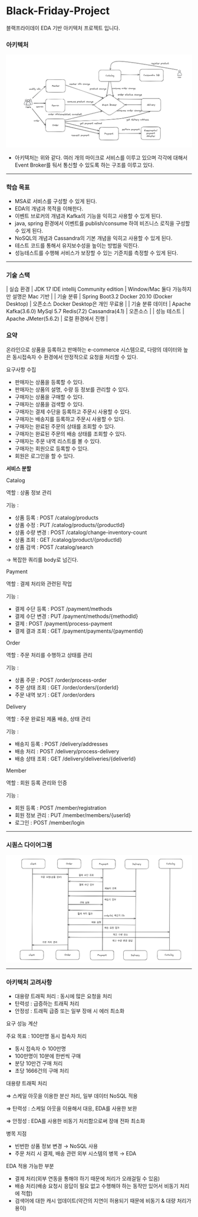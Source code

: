 # Black-Friday-Project
블랙프라이데이 EDA 기반 아키텍처 프로젝트 입니다.

### 아키텍처

![아키텍처 다이어그램](./image/architecture-picture.png "시스템 아키텍처")

- 아키텍처는 위와 같다. 여러 개의 마이크로 서비스를 이루고 있으며 각각에 대해서 Event Broker를 둬서 통신할 수 있도록 하는 구조를 이루고 있다.

---

### 학습 목표

- MSA로 서비스를 구성할 수 있게 된다.
- EDA의 개념과 목적을 이해한다.
- 이벤트 브로커의 개념과 Kafka의 기능을 익히고 사용할 수 있게 된다.
- java, spring 환경에서 이벤트를 publish/consume 하여 비즈니스 로직을 구성할 수 있게 된다.
- NoSQL의 개념과 Cassandra의 기본 개념을 익히고 사용할 수 있게 된다.
- 테스트 코드를 통해서 유지보수성을 높이는 방법을 익힌다.
- 성능테스트를 수행해 서비스가 보장할 수 있는 기준치를 측정할 수 있게 된다.

---

### 기술 스택

| 실습 환경 | JDK 17 IDE intellij Community edition | Window/Mac 둘다 가능하지만 설명은 Mac 기반 |
| 기술 분류 | Spring Boot3.2 Docker 20.10 (Docker Desktop) | 오픈소스 Docker Desktop은 개인 무료용 |
| 기술 분류 데이터 | Apache Kafka(3.6.0) MySql 5.7 Redis(7.2) Cassandra(4.1) | 오픈소스 |
| 성능 테스트 | Apache JMeter(5.6.2) | 로컬 환경에서 진행 |

### 요약

온라인으로 상품을 등록하고 판매하는 e-commerce 시스템으로, 다량의 데이터와 높은 동시접속자 수 환경에서 안정적으로 요청을 처리할 수 있다.

요구사항 수집

- 판매자는 상품을 등록할 수 있다.
- 판매자는 상품의 설명, 수량 등 정보를 관리할 수 있다.
- 구매자는 상품을 구매할 수 있다.
- 구매자는 상품을 검색할 수 있다.
- 구매자는 결제 수단을 등록하고 주문시 사용할 수 있다.
- 구매자는 배송지를 등록하고 주문시 사용할 수 있다.
- 구매자는 완료된 주문의 상태를 조회할 수 있다.
- 구매자는 완료된 주문의 배송 상태를 조회할 수 있다.
- 구매자는 주문 내역 리스트를 볼 수 있다.
- 구매자는 회원으로 등록할 수 있다.
- 회원은 로그인을 할 수 있다.

**서비스 분할**

Catalog

역할 : 상품 정보 관리

기능 : 

- 상품 등록 : POST /catalog/products
- 상품 수정 : PUT /catalog/products/{productId}
- 상품 수량 변경 : POST /catalog/change-inventory-count
- 상품 조회 : GET /catalog/product/{productId}
- 상품 검색 : POST /catalog/search

→ 복잡한 쿼리를 body로 넘긴다.

Payment

역할 : 결제 처리와 관련된 작업

기능 :

- 결제 수단 등록 : POST /payment/methods
- 결제 수단 변경 : PUT /payment/methods/{methodId}
- 결제 : POST /payment/process-payment
- 결제 결과 조회 : GET /payment/payments/{paymentId}

Order

역할 : 주문 처리를 수행하고 상태를 관리

기능 : 

- 상품 주문 : POST /order/process-order
- 주문 상태 조회 : GET /order/orders/{orderId}
- 주문 내역 보기 : GET /order/orders

Delivery

역할 : 주문 완료된 제품 배송, 상태 관리

기능 : 

- 배송지 등록 : POST /delivery/addresses
- 배송 처리 : POST /delivery/process-delivery
- 배송 상태 조회 : GET /delivery/deliveries/{deliverId}

Member

역할 : 회원 등록 관리와 인증

기능 : 

- 회원 등록 : POST /member/registration
- 회원 정보 관리 : PUT /member/members/{userId}
- 로그인 : POST /member/login

---

### 시퀀스 다이어그램

![시퀀스 다이어그램](./image/sequence-diagram.png "시퀀스 다이어그램")

---

### 아키텍처 고려사항

- 대용량 트래픽 처리 : 동시에 많은 요청을 처리
- 탄력성 : 급증하는 트래픽 처리
- 안정성 : 트래픽 급증 또는 일부 장애 시 에러 최소화

요구 성능 계산

주요 목표 : 100만명 동시 접속자 처리

- 동시 접속자 수 100만명
- 100만명이 10분에 한번씩 구매
- 분당 10만건 구매 처리
- 초당 1666건의 구매 처리

대용량 트래픽 처리

⇒ 스케일 아웃을 이용한 분산 처리, 일부 데이터 NoSQL 적용

⇒ 탄력성 : 스케일 아웃을 이용해서 대응, EDA를 사용한 보완

⇒ 안정성 : EDA를 사용한 비동기 처리함으로써 장애 전파 최소화

병목 지점

- 빈번한 상품 정보 변경 → NoSQL 사용
- 주문 처리 시 결제, 배송 관련 외부 시스템의 병목 → EDA

EDA 적용 가능한 부분

- 결제 처리(외부 연동을 통해야 하기 때문에 처리가 오래걸릴 수 있음)
- 배송 처리(배송 요청시 응답이 필요 없고 수행해야 하는 동작만 있어서 비동기 처리에 적합)
- 검색어에 대한 캐시 업데이트(약간의 지연이 허용되기 때문에 비동기 & 대량 처리가 용이)
